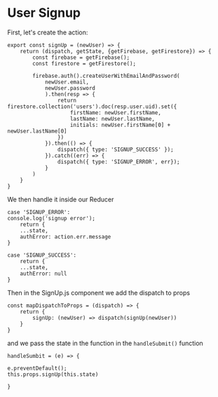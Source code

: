 # User Signup

First, let's create the action:

```
export const signUp = (newUser) => {
    return (dispatch, getState, {getFirebase, getFirestore}) => {
        const firebase = getFirebase();
        const firestore = getFirestore();
        
        firebase.auth().createUserWithEmailAndPassword(
            newUser.email,
            newUser.password
            ).then(resp => {
                return firestore.collection('users').doc(resp.user.uid).set({
                    firstName: newUser.firstName,
                    lastName: newUser.lastName,
                    initials: newUser.firstName[0] + newUser.lastName[0]
                })
            }).then(() => {
                dispatch({ type: 'SIGNUP_SUCCESS' });
            }).catch((err) => {
                dispatch({ type: 'SIGNUP_ERROR', err});
            }
        )
    }
}
```

We then handle it inside our Reducer

```
case 'SIGNUP_ERROR':
console.log('signup error');
    return {
    ...state,
    authError: action.err.message
}

case 'SIGNUP_SUCCESS':
    return {
    ...state,
    authError: null
}
```

Then in the SignUp.js component we add the dispatch to props

```
const mapDispatchToProps = (dispatch) => {
    return {
        signUp: (newUser) => dispatch(signUp(newUser))
    }
}
```

and we pass the state in the function in the `handleSubmit()` function

```
handleSumbit = (e) => {

e.preventDefault();
this.props.signUp(this.state)

}
```
